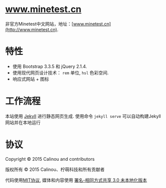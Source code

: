 # www.minetest.cn

非官方Minetest中文网站，地址：[www.minetest.cn](http://www.minetest.cn).

# 特性

* 使用 Bootstrap 3.3.5 和 jQuery 2.1.4.
* 使用现代网页设计技术： `rem` 单位, `hsl` 色彩空间.
* 响应式网站 + 图标

# 工作流程

本站使用 [Jekyll](https://www.jekyll.com.cn/) 进行静态网页生成.
使用命令 `jekyll serve` 可以自动构建Jekyll网站并在本地运行

# 协议

Copyright © 2015 Calinou and contributors

版权所有 © 2015 Calinou、柠萌科技和所有贡献者

代码使用[MIT协议](/LICENSE.md), 媒体和内容使用 [署名-相同方式共享 3.0 未本地化版本 ](https://creativecommons.org/licenses/by-sa/3.0/deed.zh)
